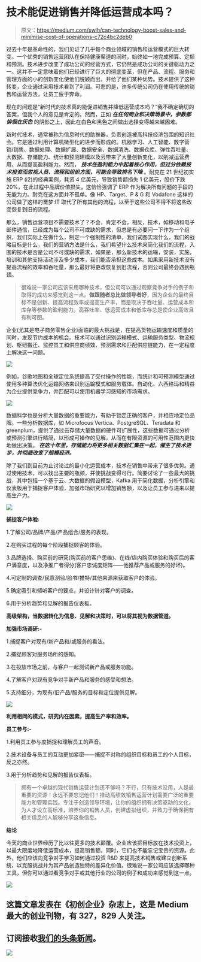 # 技术能促进销售并降低运营成本吗？

> 原文：<https://medium.com/swlh/can-technology-boost-sales-and-minimise-cost-of-operations-c72c4bc2deb0>

过去十年是革命性的，我们见证了几乎每个商业领域的销售和运营模式的巨大转变。一个优秀的销售运营团队在保持健康渠道的同时，始终如一地完成预算、定额和预测。技术进步改变了成功公司的经营方式，它仍然是成功公司的关键驱动力之一。这并不一定意味着他们已经进行了巨大的彻底变革，但在产品、流程、服务和管理方面的小的创新变化使他们脱颖而出，并给了他们某种优势。技术提供了这种转变，企业通过采用技术看到了利润。可悲的是，许多传统公司仍在使用传统的销售和运营方法，让员工疲于奔命。

现在的问题是“新时代的技术真的能促进销售并降低运营成本吗？”我不确定确切的答案，但我个人的意见是肯定的。然而，正如 ***在任何商业和决策场景中，参数都徘徊在灰色*** 的阴影之上，因此在白色和黑色之间做出选择变得越来越困难。

新时代技术，通常被称为信息时代的助推器，负责创造被高科技经济包围的知识社会。它是通过利用计算机微型化的进步而形成的。机器学习、人工智能、数字营销/销售、数据处理、数据扩展、数据安全、数据清洗、数据仓库、弹性吞吐量、大数据、存储能力、统计和预测建模以及云带来了大量创新变化，以削减运营费用，从而提高盈利能力。然而， ***技术在盈利能力中起着核心作用，但过分依赖技术投资而忽视人员、流程和组织方面，可能会导致排名下降*** 。耐克在 21 世纪初实施 ERP (i2)的经典案例，耗资 4 亿美元，导致销售额损失 1 亿美元，股价下跌 20%，在此过程中品牌价值损失，这恰恰强调了 ERP 作为解决所有问题的手段的无能为力。耐克在这方面并不孤单。像 HP、Target、P & G 和 Vodafone 这样的公司做了这样的噩梦:IT 取代了所有其他的流程，以至于这些公司不得不将这些改变恢复到旧的流程。

那么，销售运营项目不需要技术了？不会，肯定不会。相反，技术，如移动和电子邮件通信，已经成为每个公司不可或缺的需求，但总是有必要问一下作为一个组织，我们实际上在做什么，制定一个强制性的清单，我们试图实现什么，我们的战略目标是什么，我们的营销方法是什么，我们希望什么技术来简化我们的流程，入围的技术是否是公司不可或缺的需求，如果是，那么新技术的运输，安装，实施，培训和其他支持活动涉及多少成本，我们能否承担这些成本。如果采用新技术没有提高流程的效率和吞吐量，那么最好将更改恢复到旧流程，否则公司最终会遇到瓶颈。

> 很难说一家公司应该采用哪种技术，但公司可以通过观察竞争对手的例子和取得的成功来感觉到这一点。**做跟随者总比做领导者好**，因为企业的最终目标不是创新、提高流程效率或提高生产率，而是取决于吞吐量、运营成本和库存等参数的盈利能力。高吞吐率、低运营成本和低库存总是使企业高效且有利可图。

企业(尤其是电子商务零售企业)面临的最大挑战是，在提高货物运输速度和质量的同时，发现节约成本的机会。技术可以通过识别运输模式、运输服务类型、物流规划、枢纽搬迁、监控员工和供应商绩效、预测需求和匹配供应链能力，在一定程度上解决这一问题。

![](img/94a51f5e9959beb925dee06c34da9790.png)

例如，谷歌地图和全球定位系统提高了交付操作的性能，而统计和可预测模型通过使用多种算法优化运输网络来识别运输模式和服务载体。自动化、六西格玛和精益为企业提供竞争力，并匹配可以使用机器学习感知的市场需求。

![](img/e85511a10a156ff9bccbb7cf99367dd7.png)

数据科学也是分析大量数据的重要能力，有助于锁定正确的客户，并相应地定位品牌。一些分析数据库，如 Microfocus Vertica、PostgreSQL、Teradata 和 greenplum，提供了通过云存储大量数据的硬件可扩展性，这些数据可通过分析或预测引擎进行精简，以形成可操作的见解，从而在有限资源的可用性范围内更快地做出决策。 ***在这十年里，存储能力将更多相关数据汇集在一起，催生了技术进步，并彻底改变了规模经济。***

除了我们到目前为止讨论过的最小化运营成本，技术在销售中带来了很多优势。通过使用技术，可以找出主要的瓶颈，并使挑战变得可行。简要讨论了一些最大的挑战，其中包括一个基于云、大数据的假设模型，Kafka 用于简化数据，分析引擎和仪表板用于捕捉客户体验，加强市场研究以增加销售额，以及让员工参与进来以提高生产力。

![](img/3842ac6efcd03f1c715757871506d059.png)

**捕捉客户体验:**

1.了解公司/品牌/产品/产品组合/服务的表现。

2.在购买过程的每个阶段捕捉顾客的体验。

3.品牌选择、购买前的研究(购买前的客户思维)、在线/店内购买体验和购买后的客户满意度，以及净推广者得分(客户忠诚度矩阵——他推荐产品或服务的好坏)。

4.可定制的调查/民意测验/脸书/推特/其他来源来获取客户的体验。

5.确定吸引和倾听客户的要点，并设计针对客户的调查。

6.用于分析趋势和见解的报告仪表板。

**高级架构，当数据转化为信息、见解和决策时，可以将其视为数据管道。**

**加强市场调研:-**

1.捕捉客户对现有/新产品和/或服务的看法。

2.捕捉顾客对服务场所的感知。

3.在投放市场之前，与客户一起测试新产品或服务功能。

4.了解客户对现有竞争对手新产品和服务的感受和想法。

5.支持细分，为现有/旧产品/服务的目标和定位提供见解。

![](img/c36ae5db824522a774d236f2c89fdd71.png)

**利用相同的模式，研究内在因素，提高生产率和效率。**

**员工参与:-**

1.利用员工参与度捕捉和理解员工的声音。

2.技术设备与员工的互动更加紧密——捕捉不对称的组织目标和员工的个人目标，反之亦然。

3.用于分析趋势和见解的报告仪表板。

> 拥有一个卓越的现代销售运营计划还不够吗？不行，只有技术没用，人是最重要的资源！永远不要忘记他们！推动高绩效销售运营计划需要广泛的重要能力和管理实践。专注于创造领导环境，让你的组织拥有决策驱动的文化，为人才设立高标准，培养你的销售人员，创建虚拟组织，并致力于确保拥有相关信息的人能够分享这些信息。

**结论**

今天的商业世界经历了比以往更多的技术颠覆。企业应该把目标放在技术投资上，以最大限度地降低运营成本，提高销售额，同时，它们也不能忘记宝贵的资源。此外，他们应该向竞争对手学习如何通过投资 R&D 来提高技术销售或建立创新系统，以克服挑战并为其产品创造独特的差异化价值。很难说一家公司应该选择哪种工具，但你可以通过看竞争对手或其他行业的公司的例子和成功来感觉到这一点。

[![](img/308a8d84fb9b2fab43d66c117fcc4bb4.png)](https://medium.com/swlh)

## 这篇文章发表在《初创企业》杂志上，这是 Medium 最大的创业刊物，有 327，829 人关注。

## 订阅接收[我们的头条新闻](http://growthsupply.com/the-startup-newsletter/)。

[![](img/b0164736ea17a63403e660de5dedf91a.png)](https://medium.com/swlh)